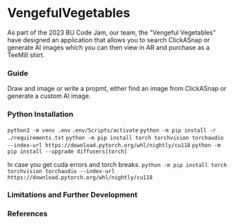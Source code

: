 # VengefulVegetables
As part of the 2023 BU Code Jam, our team, the "Vengeful Vegetables" have designed an application that allows you to search ClickASnap or generate AI images which you can then view in AR and purchase as a TeeMill shirt.

### Guide
Draw and image or write a propmt, either find an image from ClickASnap or generate a custom AI image.

### Python Installation
`python3 -m venv .env`
`.env/Scripts/activate`
`python -m pip install -r ./requirements.txt`
`python -m pip install torch torchvision torchaudio --index-url https://download.pytorch.org/whl/nightly/cu118`
`python -m pip install --upgrade diffusers[torch]`

In case you get cuda errors and torch breaks.
`python -m pip install torch torchvision torchaudio --index-url https://download.pytorch.org/whl/nightly/cu118`

### Limitations and Further Development


### References



